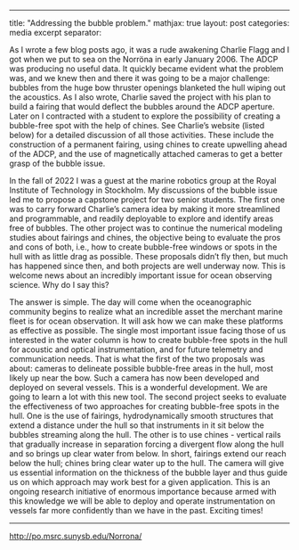 ---
title: "Addressing the bubble problem."
mathjax: true
layout: post
categories: media
excerpt separator: <!--more-->

As I wrote a few blog posts ago, it was a rude awakening Charlie Flagg and I got when we put to sea on the Norröna in early January 2006. The ADCP was producing no useful data. It quickly became evident what the problem was, and we knew then and there it was going to be a major challenge: bubbles from the huge bow thruster openings blanketed the hull wiping out the acoustics. As I also wrote, Charlie saved the project with his plan to build a fairing that would deflect the bubbles around the ADCP aperture. Later on I contracted with a student to explore the possibility of creating a bubble-free spot with the help of chines. See Charlie’s website (listed below) for a detailed discussion of all those activities. These include the construction of a permanent fairing, using chines to create upwelling ahead of the ADCP, and the use of magnetically attached cameras to get a better grasp of the bubble issue. 
<!--more-->

In the fall of 2022 I was a guest at the marine robotics group at the Royal Institute of Technology in Stockholm. My discussions of the bubble issue led me to propose a capstone project for two senior students. The first one was to carry forward Charlie’s camera idea by making it more streamlined and programmable, and readily deployable to explore and identify areas free of bubbles. The other project was to continue the numerical modeling studies about fairings and chines, the objective being to evaluate the pros and cons of both, i.e., how to create bubble-free windows or spots in the hull with as little drag as possible. These proposals didn’t fly then, but much has happened since then, and both projects are well underway now. This is welcome news about an incredibly important issue for ocean observing science. Why do I say this? 

The answer is simple. The day will come when the oceanographic community begins to realize what an incredible asset the merchant marine fleet is for ocean observation. It will ask how we can make these platforms as effective as possible. The single most important issue facing those of us interested in the water column is how to create bubble-free spots in the hull for acoustic and optical instrumentation, and for future telemetry and communication needs. That is what the first of the two proposals was about: cameras to delineate possible bubble-free areas in the hull, most likely up near the bow. Such a camera has now been developed and deployed on several vessels. This is a wonderful development. We are going to learn a lot with this new tool. The second project seeks to evaluate the effectiveness of two approaches for creating bubble-free spots in the hull. One is the use of fairings, hydrodynamically smooth structures that extend a distance under the hull so that instruments in it sit below the bubbles streaming along the hull. The other is to use chines - vertical rails that gradually increase in separation forcing a divergent flow along the hull and so brings up clear water from below. In short, fairings extend our reach below the hull; chines bring clear water up to the hull. The camera will give us essential information on the thickness of the bubble layer and thus guide us on which approach may work best for a given application. This is an ongoing research initiative of enormous importance because armed with this knowledge we will be able to deploy and operate instrumentation on vessels far more confidently than we have in the past. Exciting times! 

- - - - -

http://po.msrc.sunysb.edu/Norrona/

